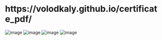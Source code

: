 <h1>https://volodkaly.github.io/certificate_pdf/</h1>

![image](https://github.com/user-attachments/assets/4a84cb7a-e410-4813-b793-0d3a02b299a4)
![image](https://github.com/user-attachments/assets/9ff238db-c312-4a02-8d76-1be3bc4505b4)
![image](https://github.com/user-attachments/assets/3e2c2085-b035-497a-895c-181431b2fe82)
![image](https://github.com/user-attachments/assets/2250858f-59c0-47c7-a1ab-4a74bd390a14)
